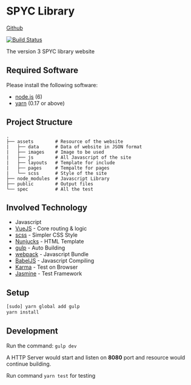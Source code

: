 # SPYC Library

[Github](https://github.com/spyc/library)

[![Build Status](https://travis-ci.org/tonyhhyip/library.svg?branch=master)](https://travis-ci.org/tonyhhyip/library)

The version 3 SPYC library website

## Required Software

Please install the following software:

- [node.js](../software/Node.md) (6)
- [yarn](../software/Yarn.md) (0.17 or above)

## Project Structure

    .
    ├── assets        # Resource of the website
    |   ├── data      # Data of website in JSON format
    |   ├── images    # Image to be used
    |   ├── js        # All Javascript of the site
    |   ├── layouts   # Template for include
    |   ├── pages     # Tempalte for pages
    |   └── scss      # Style of the site 
    ├── node_modules  # Javascript Library
    ├── public        # Output files
    └── spec          # All the test

## Involved Technology

- Javascript
- [VueJS](https://vuejs.org/) - Core routing & logic
- [scss](http://sass-lang.com/) - Simpler CSS Style
- [Nunjucks](https://mozilla.github.io/nunjucks/) - HTML Template
- [gulp](http://gulpjs.com/) - Auto Building
- [webpack](https://webpack.github.io/docs/) - Javascript Bundle
- [BabelJS](https://babeljs.io/) - Javascript Compiling
- [Karma](https://karma-runner.github.io/1.0/index.html) - Test on Browser
- [Jasmine](https://jasmine.github.io/) - Test Framework

## Setup

```bash
[sudo] yarn global add gulp
yarn install
```

## Development

Run the command: `gulp dev`

A HTTP Server would start and listen on **8080** port and resource would continue building.

Run command `yarn test` for testing